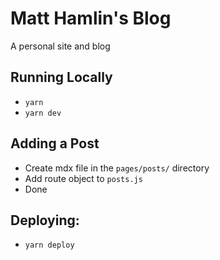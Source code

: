 # Matt Hamlin's Blog

A personal site and blog

## Running Locally

- `yarn`
- `yarn dev`

## Adding a Post

- Create mdx file in the `pages/posts/` directory
- Add route object to `posts.js`
- Done

## Deploying:

- `yarn deploy`
